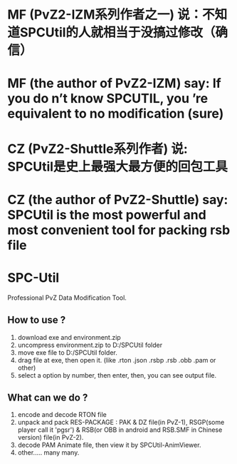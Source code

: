 # MF (PvZ2-IZM系列作者之一) 说：不知道SPCUtil的人就相当于没搞过修改（确信）
# MF (the author of PvZ2-IZM) say: If you do n’t know SPCUTIL, you ’re equivalent to no modification (sure)
# CZ (PvZ2-Shuttle系列作者) 说: SPCUtil是史上最强大最方便的回包工具
# CZ (the author of PvZ2-Shuttle) say: SPCUtil is the most powerful and most convenient tool for packing rsb file

# SPC-Util
Professional PvZ Data Modification Tool.

## How to use ?

1. download exe and environment.zip
2. uncompress environment.zip to D:/SPCUtil folder
3. move exe file to D:/SPCUtil folder.
4. drag file at exe, then open it. (like .rton .json .rsbp .rsb .obb .pam or other)
5. select a option by number, then enter, then, you can see output file.

## What can we do ?

1. encode and decode RTON file
2. unpack and pack RES-PACKAGE : PAK & DZ file(in PvZ-1), RSGP(some player call it 'pgsr') & RSB(or OBB in android and RSB.SMF in Chinese version) file(in PvZ-2).
3. decode PAM Animate file, then view it by SPCUtil-AnimViewer.
4. other..... many many.
